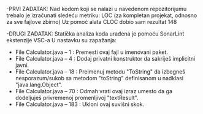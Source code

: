 -PRVI ZADATAK:
Nad kodom koji se nalazi u navedenom repozitorijumu trebalo je izračunati sledeću metriku:
LOC (za kompletan projekat, odnosno za sve fajlove zbirno)
Uz pomoć alata CLOC dobio sam rezultat 148

-DRUGI ZADATAK: 
Statička analiza koda urađena je pomoću SonarLint ekstenzije VSC-a
U nastavku su zapažanja:

- File Calculator.java – 1 : Premesti ovaj fajl u imenovani paket.
- File Calculator.java – 4 : Dodaj privatni konstruktor da sakriješ implicitni javni.
- File Calculator.java – 18 : Preimenuj metodu "ToString" da izbegneš nesporazum/sukob sa metodom "toString" definisanom u nadklasi "java.lang.Object".
- File Calculator.java – 70 : Odmah vrati ovaj izraz umesto da ga dodeljuješ privremenoj promenljivoj "textResult".
- File Calculator.java – 183 : Ukloni ovaj suvišni skok.
